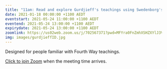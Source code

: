```yaml
---
title: "11am: Read and explore Gurdjieff's teachings using Swedenborg's insights"
date: 2021-01-18 00:00:00 +1100 AEDT
eventstart: 2021-05-24 11:00:00 +1100 AEDT
eventend: 2021-05-24 13:00:00 +1100 AEDT
expirydate: 2021-05-24 13:00:00 +1100 AEDT
zoomlink: https://us02web.zoom.us/j/702567371?pwd=MFYra0FnZmhXSHZXYlJ3VE5GMGkwZz09
img: images/gurdjieffID.jpg
---
```

Designed for people familiar with Fourth Way teachings.

[Click to join Zoom](https://us02web.zoom.us/j/702567371?pwd=MFYra0FnZmhXSHZXYlJ3VE5GMGkwZz09) when the meeting time arrives.